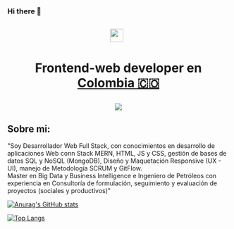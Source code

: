 ### Hi there 👋

<!--
**Miguel-Lopez-97/Miguel-Lopez-97** is a ✨ _special_ ✨ repository because its `README.md` (this file) appears on your GitHub profile.

Here are some ideas to get you started:

- 🔭 I’m currently working on ...
- 🌱 I’m currently learning ...
- 👯 I’m looking to collaborate on ...
- 🤔 I’m looking for help with ...
- 💬 Ask me about ...
- 📫 How to reach me: ...
- 😄 Pronouns: ...
- ⚡ Fun fact: ...
-->

<img src="">
<p align='center'>
<a href="https://www.linkedin.com/in/miguel-angel-moreno-l%C3%B3pez/"><img height="30" src="https://cdn.jsdelivr.net/npm/simple-icons@3.0.1/icons/linkedin.svg"></a>&nbsp;&nbsp;

</p>

<h1 align="center">
  Frontend-web developer en
  <a href="https://www.google.com/maps/place/Colombia/@4,-72z/">Colombia 🇨🇴 </a> 

<p align=center><img src="https://komarev.com/ghpvc/?username=MIDATI&color=blueviolet"> </p>

## Sobre mi:

<p>"Soy Desarrollador Web Full Stack, con conocimientos en desarrollo de aplicaciones Web conn
                        Stack MERN, HTML, JS y CSS, gestión de bases de datos SQL y NoSQL (MongoDB), Diseño y
                        Maquetación Responsive (UX - UI), manejo de Metodología SCRUM y GitFlow. <br> Master en Big Data
                        y Business Intelligence e Ingeniero de Petróleos con experiencia en Consultoría de formulación,
                        seguimiento y evaluación de proyectos (sociales y productivos)"</p>
  
  

[![Anurag's GitHub stats](https://github-readme-stats.vercel.app/api?username=Miguel-Lopez-97&show_icons=true&theme=merko)](https://github.com/anuraghazra/github-readme-stats)
  
  [![Top Langs](https://github-readme-stats.vercel.app/api/top-langs/?username=Miguel-Lopez-97)](https://github.com/anuraghazra/github-readme-stats)
